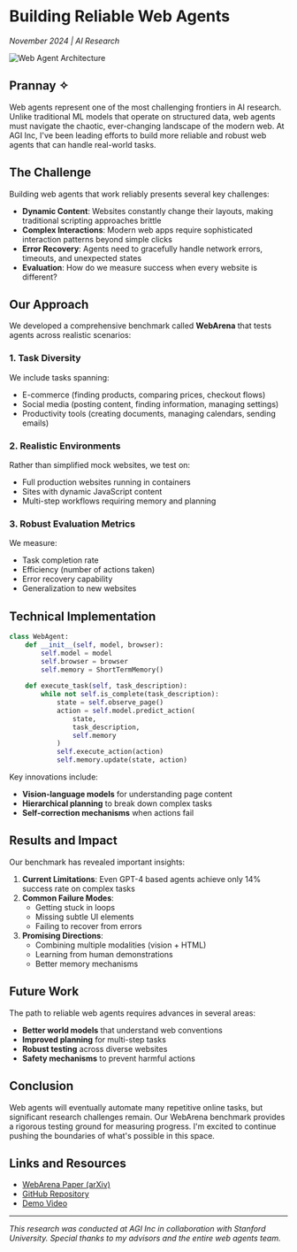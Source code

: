 # Building Reliable Web Agents

*November 2024 | AI Research*

![Web Agent Architecture](/content/images/web-agent-demo.png)

## Prannay ✧

Web agents represent one of the most challenging frontiers in AI research. Unlike traditional ML models that operate on structured data, web agents must navigate the chaotic, ever-changing landscape of the modern web. At AGI Inc, I've been leading efforts to build more reliable and robust web agents that can handle real-world tasks.

## The Challenge

Building web agents that work reliably presents several key challenges:

- **Dynamic Content**: Websites constantly change their layouts, making traditional scripting approaches brittle
- **Complex Interactions**: Modern web apps require sophisticated interaction patterns beyond simple clicks
- **Error Recovery**: Agents need to gracefully handle network errors, timeouts, and unexpected states
- **Evaluation**: How do we measure success when every website is different?

## Our Approach

We developed a comprehensive benchmark called **WebArena** that tests agents across realistic scenarios:

### 1. Task Diversity
We include tasks spanning:
- E-commerce (finding products, comparing prices, checkout flows)
- Social media (posting content, finding information, managing settings)
- Productivity tools (creating documents, managing calendars, sending emails)

### 2. Realistic Environments
Rather than simplified mock websites, we test on:
- Full production websites running in containers
- Sites with dynamic JavaScript content
- Multi-step workflows requiring memory and planning

### 3. Robust Evaluation Metrics
We measure:
- Task completion rate
- Efficiency (number of actions taken)
- Error recovery capability
- Generalization to new websites

## Technical Implementation

```python
class WebAgent:
    def __init__(self, model, browser):
        self.model = model
        self.browser = browser
        self.memory = ShortTermMemory()
    
    def execute_task(self, task_description):
        while not self.is_complete(task_description):
            state = self.observe_page()
            action = self.model.predict_action(
                state, 
                task_description,
                self.memory
            )
            self.execute_action(action)
            self.memory.update(state, action)
```

Key innovations include:
- **Vision-language models** for understanding page content
- **Hierarchical planning** to break down complex tasks
- **Self-correction mechanisms** when actions fail

## Results and Impact

Our benchmark has revealed important insights:

1. **Current Limitations**: Even GPT-4 based agents achieve only 14% success rate on complex tasks
2. **Common Failure Modes**: 
   - Getting stuck in loops
   - Missing subtle UI elements
   - Failing to recover from errors
3. **Promising Directions**:
   - Combining multiple modalities (vision + HTML)
   - Learning from human demonstrations
   - Better memory mechanisms

## Future Work

The path to reliable web agents requires advances in several areas:

- **Better world models** that understand web conventions
- **Improved planning** for multi-step tasks
- **Robust testing** across diverse websites
- **Safety mechanisms** to prevent harmful actions

## Conclusion

Web agents will eventually automate many repetitive online tasks, but significant research challenges remain. Our WebArena benchmark provides a rigorous testing ground for measuring progress. I'm excited to continue pushing the boundaries of what's possible in this space.

## Links and Resources

- [WebArena Paper (arXiv)](https://arxiv.org/example)
- [GitHub Repository](https://github.com/example/webarena)
- [Demo Video](https://youtube.com/example)

---

*This research was conducted at AGI Inc in collaboration with Stanford University. Special thanks to my advisors and the entire web agents team.*